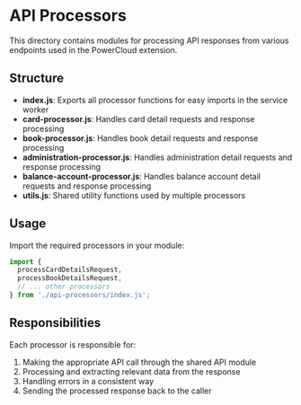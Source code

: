 # API Processors

This directory contains modules for processing API responses from various endpoints used in the PowerCloud extension.

## Structure

- **index.js**: Exports all processor functions for easy imports in the service worker
- **card-processor.js**: Handles card detail requests and response processing
- **book-processor.js**: Handles book detail requests and response processing
- **administration-processor.js**: Handles administration detail requests and response processing
- **balance-account-processor.js**: Handles balance account detail requests and response processing
- **utils.js**: Shared utility functions used by multiple processors

## Usage

Import the required processors in your module:

```javascript
import { 
  processCardDetailsRequest,
  processBookDetailsRequest,
  // ... other processors
} from './api-processors/index.js';
```

## Responsibilities

Each processor is responsible for:

1. Making the appropriate API call through the shared API module
2. Processing and extracting relevant data from the response
3. Handling errors in a consistent way
4. Sending the processed response back to the caller
